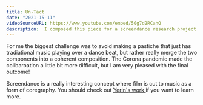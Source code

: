```yaml
---
title: Un-Tact
date: "2021-15-11"
videoSourceURL: https://www.youtube.com/embed/50g7d2RCahQ
description:  I composed this piece for a screendance research project by contemporary dancer and coreographer Yerin Lee. The idea was to mix traditional Korean rhythms with contemporary electronic dance music.
---
```


For me the biggest challenge was to avoid making a pastiche that just has tradiational music playing over a dance beat, but rather really merge the two components into a coherent composition. The Corona pandemic made the collbaroation a little bit more difficult, but I am very pleased with the final outcome!

Screendance is a really interesting concept where film is cut to music as a form of coregraphy. You should check out  <a rel="noopener noreferrer" target="_blank" href="https://yenndance3639.wixsite.com/yenndance/research">Yerin's work </a> if you want to learn more.

